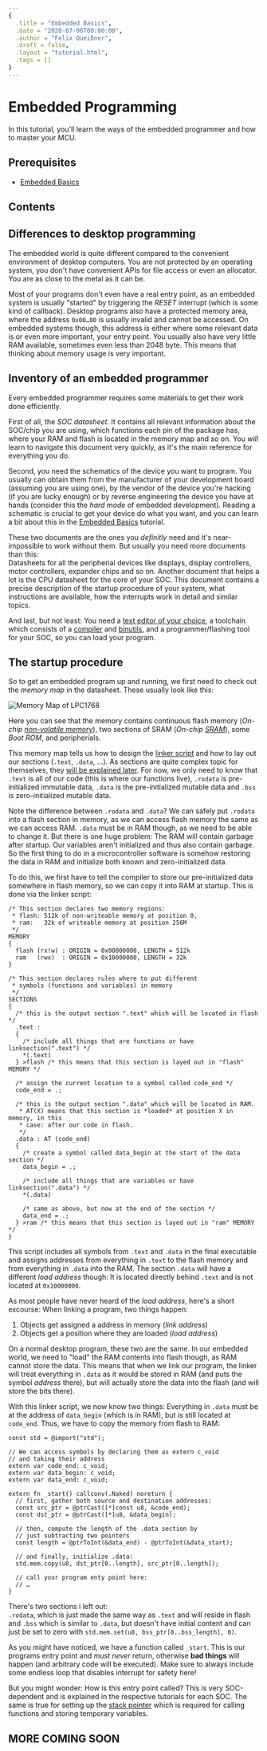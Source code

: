```yaml
---
{
  .title = "Embedded Basics",
  .date = "2020-07-06T00:00:00",
  .author = "Felix Queißner",
  .draft = false,
  .layout = "tutorial.html",
  .tags = []
}
---
```

# Embedded Programming

In this tutorial, you'll learn the ways of the embedded programmer and how to master your MCU.

## Prerequisites

- [Embedded Basics](01-embedded-basics.htm)

## Contents

<!-- TOC -->

## Differences to desktop programming

The embedded world is quite different compared to the convenient environment of desktop computers. You are not
protected by an operating system, you don't have convenient APIs for file access or even an allocator. You are as
close to the metal as it can be.

Most of your programs don't even have a real entry point, as an embedded system is usually "started" by triggering
the *RESET* interrupt (which is some kind of callback). Desktop programs also have a protected memory area, where the
address `0x00…00` is usually invalid and cannot be accessed. On embedded systems though, this address is either where
some relevant data is or even more important, your entry point. You usually also have very little RAM available, sometimes
even less than 2048 byte. This means that thinking about memory usage is very important.

## Inventory of an embedded programmer

Every embedded programmer requires some materials to get their work done efficiently.

First of all, the *SOC datasheet*. It contains all relevant information about the SOC/chip you are using, which functions each pin of the package has, where your RAM and flash is located in the memory map and so on. You *will* learn to navigate this document very quickly, as it's the main reference for everything you do.

Second, you need the schematics of the device you want to program. You usually can obtain them from the manufacturer of your development board (assuming you are using one), by the vendor of the device you're hacking (if you are lucky enough) or by reverse engineering the device you have at hands (consider this the *hard mode* of embedded development). Reading a schematic is crucial to get your device do what you want, and you can learn a bit about this in the [Embedded Basics](01-embedded-basics.htm) tutorial.

These two documents are the ones you *definitly* need and it's near-impossible to work without them. But usually you need more documents than this:  
Datasheets for all the peripherial devices like displays, display controllers, motor controllers, expander chips and so on. Another document that helps a lot is the CPU datasheet for the core of your SOC. This document contains a precise description of the startup procedure of your system, what instructions are available, how the interrupts work in detail and similar topics.

And last, but not least: You need a [text editor of your choice](https://en.wikipedia.org/wiki/List_of_text_editors), a toolchain which consists of a [compiler](https://ziglang.org/) and [binutils](https://www.gnu.org/software/binutils/), and a programmer/flashing tool for your SOC, so you can load your program.

## The startup procedure

So to get an embedded program up and running, we first need to check out the *memory map* in the datasheet. These usually look like this:

![Memory Map of LPC1768](memory-map.png)

Here you can see that the memory contains continuous flash memory (*On-chip [non-volatile memory](https://en.wikipedia.org/wiki/Non-volatile_memory)*), two sections of SRAM (*On-chip [SRAM](https://en.wikipedia.org/wiki/Static_random-access_memory)*), some *Boot ROM*, and peripherials.

This memory map tells us how to design the [linker script](https://ftp.gnu.org/old-gnu/Manuals/ld-2.9.1/html_chapter/ld_3.html#SEC6) and how to lay out our sections (`.text`, `.data`, …). As sections are quite complex topic for themselves, they [will be explained later](#text-data-and-other-curious-sections). For now, we only need to know that `.text` is all of our code (this is where our functions live), `.rodata` is pre-initialized immutable data, `.data` is the pre-initialized mutable data and `.bss` is zero-initialized mutable data.

Note the difference between `.rodata` and `.data`? We can safely put `.rodata` into a flash section in memory, as we can access flash memory the same as we can access RAM. `.data` must be in RAM though, as we need to be able to change it. But there is one huge problem:
The RAM will contain garbage after startup. Our variables aren't initialized and thus also contain garbage. So the first thing to do in a microcontroller software is somehow restoring the data in RAM and initialize both known and zero-initialized data.

To do this, we first have to tell the compiler to store our pre-initialized data somewhere in flash memory, so we can copy it into RAM at startup. This is done via the linker script:

```
/* This section declares two memory regions:
 * flash: 512k of non-writeable memory at position 0,
 * ram:   32k of writeable memory at position 256M
 */
MEMORY
{
  flash (rx!w) : ORIGIN = 0x00000000, LENGTH = 512k
  ram   (rwx)  : ORIGIN = 0x10000000, LENGTH = 32k
}

/* This section declares rules where to put different
 * symbols (functions and variables) in memory
 */
SECTIONS
{
  /* this is the output section ".text" which will be located in flash */
  .text :
  {
    /* include all things that are functions or have linksection(".text") */
    *(.text)
  } >flash /* this means that this section is layed out in "flash" MEMORY */

  /* assign the current location to a symbol called code_end */
  code_end = .;

  /* this is the output section ".data" which will be located in RAM.
   * AT(X) means that this section is *loaded* at position X in memory, in this
   * case: after our code in flash.
   */
  .data : AT (code_end)
  {
    /* create a symbol called data_begin at the start of the data section */
    data_begin = .;
    
    /* include all things that are variables or have linksection(".data") */
    *(.data)

    /* same as above, but now at the end of the section */
    data_end = .;
  } >ram /* this means that this section is layed out in "ram" MEMORY */
}
```

This script includes all symbols from `.text` and `.data` in the final executable and assigns addresses from everything in `.text` to the flash memory and from everything in `.data` into the RAM. The section `.data` will have a different *load address* though: It is located directly behind `.text` and is not located at `0x10000000`.

As most people have never heard of the *load address*, here's a short excourse: When linking a program, two things happen:

1. Objects get assigned a address in memory (*link address*)
2. Objects get a position where they are loaded (*load address*)

On a normal desktop program, these two are the same. In our embedded world, we need to "load" the RAM contents into flash though, as RAM cannot store the data. This means that when we link our program, the linker will treat everything in `.data` as it would be stored in RAM (and puts the symbol *address* there), but will actually store the data into the flash (and will store the bits there).

With this linker script, we now know two things: Everything in `.data` must be at the address of `data_begin` (which is in RAM), but is still located at `code_end`. Thus, we have to copy the memory from flash to RAM:

```zig
const std = @import("std");

// We can access symbols by declaring them as extern c_void
// and taking their address
extern var code_end: c_void;
extern var data_begin: c_void;
extern var data_end: c_void;

extern fn _start() callconv(.Naked) noreturn {
  // first, gather both source and destination addresses:
  const src_ptr = @ptrCast([*]const u8, &code_end);
  const dst_ptr = @ptrCast([*]u8, &data_begin);

  // then, compute the length of the .data section by
  // just subtracting two pointers
  const length = @ptrToInt(&data_end) - @ptrToInt(&data_start);

  // and finally, initialize .data:
  std.mem.copy(u8, dst_ptr[0..length], src_ptr[0..length]);

  // call your program enty point here:
  // …
}
```

There's two sections i left out:  
`.rodata`, which is just made the same way as `.text` and will reside in flash and `.bss` which is similar to `.data`, but doesn't have initial content and can just be set to zero with `std.mem.set(u8, bss_ptr[0..bss_length], 0)`.

As you might have noticed, we have a function called `_start`. This is our programs entry point and *must never* return, otherwise **bad things** will happen (and arbitrary code will be executed). Make sure to always include some endless loop that disables interrupt for safety here!

But you might wonder: How is this entry point called? This is very SOC-dependent and is explained in the respective tutorials for each SOC. The same is true for setting up the [stack pointer](https://en.wikipedia.org/wiki/Call_stack) which is required for calling functions and storing temporary variables.

## MORE COMING SOON
